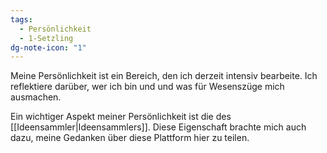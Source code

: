 ```yaml
---
tags:
  - Persönlichkeit
  - 1-Setzling
dg-note-icon: "1"
---
```


Meine Persönlichkeit ist ein Bereich, den ich derzeit intensiv bearbeite. Ich reflektiere darüber, wer ich bin und und was für Wesenszüge mich ausmachen.

Ein wichtiger Aspekt meiner Persönlichkeit ist die des [[Ideensammler|Ideensammlers]]. Diese Eigenschaft brachte mich auch dazu, meine Gedanken über diese Plattform hier zu teilen.